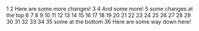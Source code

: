 1
2 Here are some more changes!
3
4 And some more!
5 some changes at the top
6
7
8
9
10
11
12
13
14
15
16
17
18
19
20
21
22
23
24
25
26
27
28
29
30
31
32
33
34
35 some at the bottom
36 Here are some way down here!